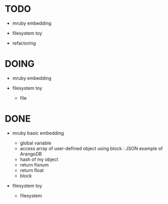# TODO
  + mruby embedding

  + filesystem toy

  + refactoring

# DOING
  + mruby embedding

  + filesystem toy
    - file

# DONE
  + mruby basic embedding
    - global variable
    - access array of user-defined object using block
      : JSON example of ArangoDB
    - hash of my object
    - return fixnum
    - return float
    - block

  + filesystem toy
    - filesystem

